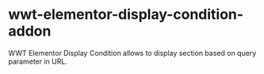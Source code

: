 # wwt-elementor-display-condition-addon
WWT Elementor Display Condition allows to display section based on query parameter in URL.
